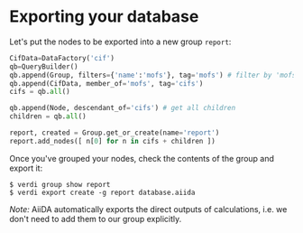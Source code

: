 Exporting your database
=======================

Let's put the nodes to be exported into a new group `report`:


```python
CifData=DataFactory('cif')
qb=QueryBuilder()
qb.append(Group, filters={'name':'mofs'}, tag='mofs') # filter by 'mofs' group 
qb.append(CifData, member_of='mofs', tag='cifs')
cifs = qb.all()

qb.append(Node, descendant_of='cifs') # get all children 
children = qb.all()

report, created = Group.get_or_create(name='report') 
report.add_nodes([ n[0] for n in cifs + children ])
```
Once you've grouped your nodes, check the contents of the group and
export it:

```terminal
$ verdi group show report
$ verdi export create -g report database.aiida
```

*Note:* AiiDA automatically exports the direct outputs of calculations,
i.e. we don't need to add them to our group explicitly.
